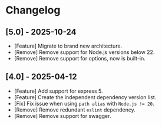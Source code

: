 # Changelog

## [5.0] - 2025-10-24

- [Feature] Migrate to brand new architecture.
- [Remove] Remove support for Node.js versions below 22.
- [Remove] Remove support for options, now is built-in.

## [4.0] - 2025-04-12

- [Feature] Add support for express 5.
- [Feature] Create the independent dependency version list.
- [Fix] Fix issue when using `path alias` with `Node.js != 20`.
- [Remove] Remove redundant `eslint` dependency.
- [Remove] Remove support for swagger.
